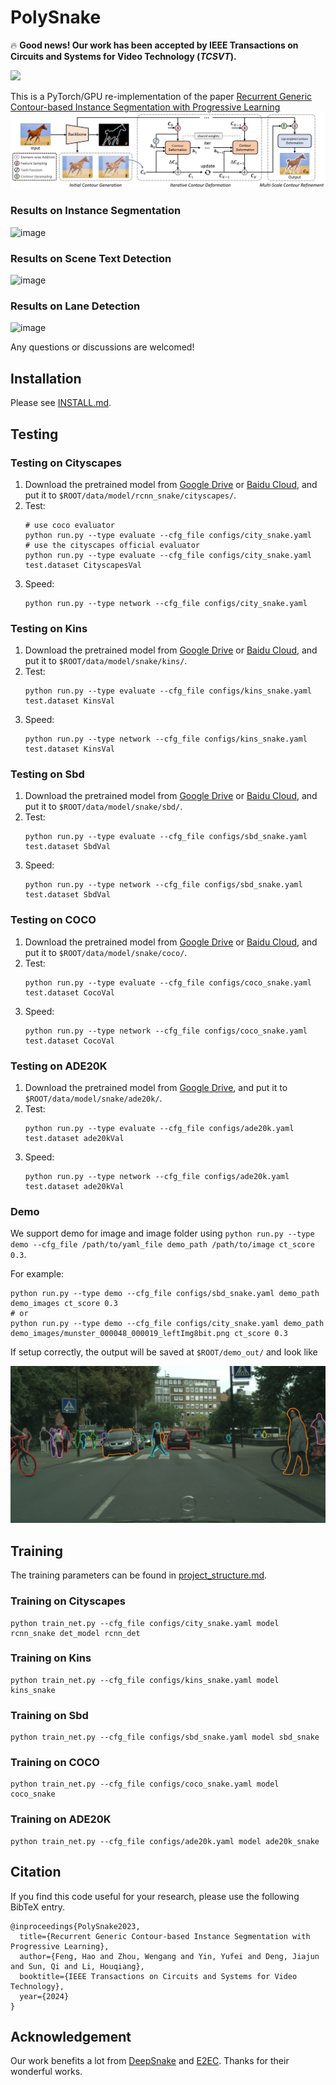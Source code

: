 # PolySnake
🔥 **Good news! Our work has been accepted by IEEE Transactions on Circuits and Systems for Video Technology (*TCSVT*).**

<p>
    <a href='https://arxiv.org/pdf/2301.08898.pdf' target="_blank"><img src='https://img.shields.io/badge/Paper-Arxiv-red'></a>
</p>

This is a PyTorch/GPU re-implementation of the paper [Recurrent Generic Contour-based Instance Segmentation with Progressive Learning](https://arxiv.org/pdf/2301.08898.pdf) 
![city](assets/overview.png)

### Results on Instance Segmentation
![image](https://user-images.githubusercontent.com/50725551/223946327-a7316500-b7b6-4842-a89d-f12c9967b117.png)
### Results on Scene Text Detection
![image](https://github.com/fh2019ustc/PolySnake/assets/50725551/265ba8c0-709e-42a9-959e-e7caab0a94fa)
### Results on Lane Detection
![image](https://github.com/fh2019ustc/PolySnake/assets/50725551/cd94ac03-8ba0-4562-9306-c69b04b931c1)


Any questions or discussions are welcomed!

## Installation

Please see [INSTALL.md](INSTALL.md).

## Testing

### Testing on Cityscapes

1. Download the pretrained model from [Google Drive](https://drive.google.com/file/d/1RMS9eYafhF4AJV2qZsYhZjekB1Z8jXG7/view?usp=sharing) or [Baidu Cloud](https://pan.baidu.com/s/1k-6HyN6Hj9KvGF-ehntYAg?pwd=l4b2), and put it to `$ROOT/data/model/rcnn_snake/cityscapes/`.
2. Test:
    ```
    # use coco evaluator
    python run.py --type evaluate --cfg_file configs/city_snake.yaml
    # use the cityscapes official evaluator
    python run.py --type evaluate --cfg_file configs/city_snake.yaml test.dataset CityscapesVal
    ```
3. Speed:
    ```
    python run.py --type network --cfg_file configs/city_snake.yaml
    ```

### Testing on Kins

1. Download the pretrained model from [Google Drive](https://drive.google.com/file/d/1aqNmy5YFubmvWMBtpjtpdIABkF7LvdBU/view?usp=sharing) or [Baidu Cloud](https://pan.baidu.com/s/1k-6HyN6Hj9KvGF-ehntYAg?pwd=l4b2), and put it to `$ROOT/data/model/snake/kins/`.
2. Test:
    ```
    python run.py --type evaluate --cfg_file configs/kins_snake.yaml test.dataset KinsVal
    ```
3. Speed:
    ```
    python run.py --type network --cfg_file configs/kins_snake.yaml test.dataset KinsVal
    ```

### Testing on Sbd

1. Download the pretrained model from [Google Drive](https://drive.google.com/file/d/1LAHF228PNiKYaMUTkIoc7ztzI9SqTjVP/view?usp=sharing) or [Baidu Cloud](https://pan.baidu.com/s/1k-6HyN6Hj9KvGF-ehntYAg?pwd=l4b2), and put it to `$ROOT/data/model/snake/sbd/`.
2. Test:
    ```
    python run.py --type evaluate --cfg_file configs/sbd_snake.yaml test.dataset SbdVal
    ```
3. Speed:
    ```
    python run.py --type network --cfg_file configs/sbd_snake.yaml test.dataset SbdVal
    ```

### Testing on COCO

1. Download the pretrained model from [Google Drive](https://drive.google.com/file/d/1SWU3erDgePcIHIOWpW11dJomXb39ORw8/view?usp=sharing) or [Baidu Cloud](https://pan.baidu.com/s/1k-6HyN6Hj9KvGF-ehntYAg?pwd=l4b2), and put it to `$ROOT/data/model/snake/coco/`.
2. Test:
    ```
    python run.py --type evaluate --cfg_file configs/coco_snake.yaml test.dataset CocoVal
    ```
3. Speed:
    ```
    python run.py --type network --cfg_file configs/coco_snake.yaml test.dataset CocoVal
    ```

### Testing on ADE20K

1. Download the pretrained model from [Google Drive](https://drive.google.com/drive/folders/1OineXWVAmxZvi42qoeEcaX91N2TaOMR7?usp=drive_link), and put it to `$ROOT/data/model/snake/ade20k/`.
2. Test:
    ```
    python run.py --type evaluate --cfg_file configs/ade20k.yaml test.dataset ade20kVal
    ```
3. Speed:
    ```
    python run.py --type network --cfg_file configs/ade20k.yaml test.dataset ade20kVal
    ```

### Demo

We support demo for image and image folder using `python run.py --type demo --cfg_file /path/to/yaml_file demo_path /path/to/image ct_score 0.3`.

For example:

```
python run.py --type demo --cfg_file configs/sbd_snake.yaml demo_path demo_images ct_score 0.3
# or
python run.py --type demo --cfg_file configs/city_snake.yaml demo_path demo_images/munster_000048_000019_leftImg8bit.png ct_score 0.3
```

If setup correctly, the output will be saved at `$ROOT/demo_out/` and look like

![demo](assets/city_vis.png)



## Training

The training parameters can be found in [project_structure.md](project_structure.md).

### Training on Cityscapes

```
python train_net.py --cfg_file configs/city_snake.yaml model rcnn_snake det_model rcnn_det
```

### Training on Kins

```
python train_net.py --cfg_file configs/kins_snake.yaml model kins_snake
```

### Training on Sbd

```
python train_net.py --cfg_file configs/sbd_snake.yaml model sbd_snake
```

### Training on COCO

```
python train_net.py --cfg_file configs/coco_snake.yaml model coco_snake
```

### Training on ADE20K

```
python train_net.py --cfg_file configs/ade20k.yaml model ade20k_snake
```

## Citation

If you find this code useful for your research, please use the following BibTeX entry.

```
@inproceedings{PolySnake2023,
  title={Recurrent Generic Contour-based Instance Segmentation with Progressive Learning},
  author={Feng, Hao and Zhou, Wengang and Yin, Yufei and Deng, Jiajun and Sun, Qi and Li, Houqiang},
  booktitle={IEEE Transactions on Circuits and Systems for Video Technology},
  year={2024}
}
```

## Acknowledgement
Our work benefits a lot from [DeepSnake](https://github.com/zju3dv/snake) and [E2EC](https://github.com/zhang-tao-whu/e2ec). Thanks for their wonderful works.
